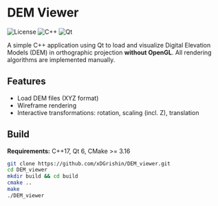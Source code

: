 # DEM Viewer

![License](https://img.shields.io/badge/license-MIT-blue.svg)
![C++](https://img.shields.io/badge/C%2B%2B-17-blue)
![Qt](https://img.shields.io/badge/Qt-6-green)

A simple C++ application using Qt to load and visualize Digital Elevation Models (DEM) in orthographic projection **without OpenGL**. All rendering algorithms are implemented manually.


## Features

- Load DEM files (XYZ format)
- Wireframe rendering
- Interactive transformations: rotation, scaling (incl. Z), translation

## Build

**Requirements:** C++17, Qt 6, CMake >= 3.16

```bash
git clone https://github.com/xDGrishin/DEM_viewer.git
cd DEM_viewer
mkdir build && cd build
cmake ..
make
./DEM_viewer
